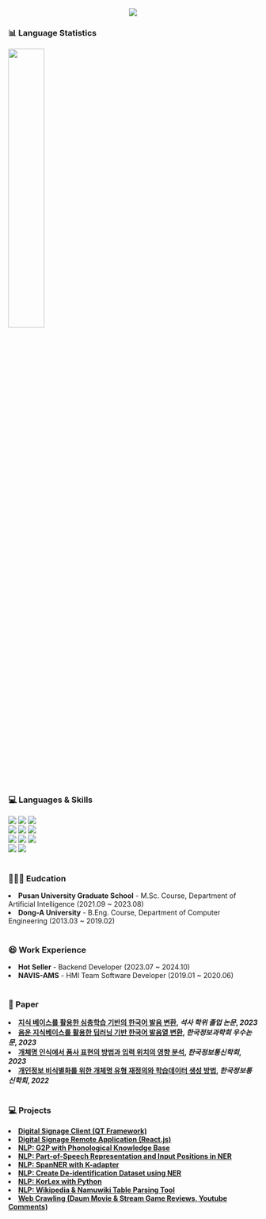 <!-- Header & Logo -->
<div align= "center">
    <img src="https://capsule-render.vercel.app/api?type=waving&color=84e3f0&height=180&text=Hello%20World!%20I'm%20Matagi%20:D&animation=fadeIn&fontColor=000000&fontSize=60" />    
</div>
    

<!-- Github status -->
### 📊 Language Statistics

<a href="https://github.com/anuraghazra/github-readme-stats">
    <img src="https://github-readme-stats.vercel.app/api/top-langs/?username=junia3&layout=donut&show_icons=true&theme=material-palenight&hide_border=true&bg_color=20232a&icon_color=58A6FF&text_color=fff&title_color=58A6FF&count_private=true&exclude_repo=Face-Transfer-Application" width=38% />
</a>

<!--
<a href="https://github.com/anuraghazra/github-readme-stats">
  <img src="https://github-readme-stats.vercel.app/api?username=junia3&show_icons=true&theme=material-palenight&hide_border=true&bg_color=20232a&icon_color=58A6FF&text_color=fff&title_color=58A6FF&count_private=true" width=56% />
</a>


<a href="https://github.com/ashutosh00710/github-readme-activity-graph">
    <img src="https://github-readme-activity-graph.vercel.app/graph?username=junia3&theme=react-dark&bg_color=20232a&hide_border=true&line=58A6FF&color=58A6FF" width=94%/>
</a>
-->

<br>

### 💻 Languages & Skills

<div>
  <!-- Python -->
  <img src="https://img.shields.io/badge/Python-3776AB?style=for-the-badge&logo=python&logoColor=white"/>

  <!-- Pytorch -->
  <img src="https://img.shields.io/badge/PyTorch-EE4C2C?style=for-the-badge&logo=PyTorch&logoColor=white"/>

  <!-- Tensorflow -->
  <img src="https://img.shields.io/badge/Tensorflow-FF6F00?style=for-the-badge&logo=Tensorflow&logoColor=white"/>

  <br>

  <!-- C -->
  <img src="https://img.shields.io/badge/C-00599C?style=for-the-badge&logo=c&logoColor=white"/>
  
  <!-- C++ -->
  <img src="https://img.shields.io/badge/C%2B%2B-00599C?style=for-the-badge&logo=c%2B%2B&logoColor=white"/>

  <!-- Java -->
  <img src="https://img.shields.io/badge/Java-ED8B00?style=for-the-badge&logo=openjdk&logoColor=white"/>
  
  <br>

  <!-- SQL -->
  <img src="https://img.shields.io/badge/MySQL-00000F?style=for-the-badge&logo=mysql&logoColor=white"/>

  <!-- PostgresSQL -->
  <img src="https://img.shields.io/badge/PostgreSQL-316192?style=for-the-badge&logo=postgresql&logoColor=white"/>

  <!-- Mongo DB -->
  <img src="https://img.shields.io/badge/MongoDB-4EA94B?style=for-the-badge&logo=mongodb&logoColor=white"/>

  <br>

  <!-- AWS -->
  <img src="https://img.shields.io/badge/AWS-232F3E?style=for-the-badge&logo=amazonwebservices AWS&logoColor=white"/>

  <!-- Docker -->
  <img src="https://img.shields.io/badge/docker-%230db7ed.svg?style=for-the-badge&logo=docker&logoColor=white"/>

</div>

<br>

### 👨🏻‍🎓 Eudcation
<div>
    <li>
        <strong>Pusan University Graduate School</strong> - M.Sc. Course, Department of Artificial Intelligence (2021.09 ~ 2023.08)
    </li>
    <li>
        <strong>Dong-A University</strong> - B.Eng. Course, Department of Computer Engineering (2013.03 ~ 2019.02)
    </li>
</div>

<br>

### 😆 Work Experience
<div>
    <li>
        <strong>Hot Seller</strong> - Backend Developer (2023.07 ~ 2024.10)
    </li>
    <li>
        <strong>NAVIS-AMS</strong> - HMI Team Software Developer (2019.01 ~ 2020.06)
    </li>
</div>

<br>

### 🔬 Paper
<div>
    <li>
        <strong><a href="https://www.dbpia.co.kr/journal/detail?nodeId=T16857208">지식 베이스를 활용한 심층학습 기반의 한국어 발음 변환</a>, <em>석사 학위 졸업 논문</em>, <em>2023</em> </strong>
    </li>
    <li>
        <strong><a href="https://www.dbpia.co.kr/journal/articleDetail?nodeId=NODE11488011">음운 지식베이스를 활용한 딥러닝 기반 한국어 발음열 변환</a>, <em>한국정보과학회 우수논문</em>, <em>2023</em> </strong>
    </li>
    <li>
        <strong><a href="https://www.dbpia.co.kr/journal/articleDetail?nodeId=NODE11498488">개체명 인식에서 품사 표현의 방법과 입력 위치의 영향 분석</a>, <em>한국정보통신학회</em>, <em>2023</em> </strong>
    <li>
        <strong><a href="https://www.dbpia.co.kr/journal/articleDetail?nodeId=NODE11077874">개인정보 비식별화를 위한 개체명 유형 재정의와 학습데이터 생성 방법</a>, <em>한국정보통신학회</em>, <em>2022</em> </strong>
    </li
</div>

<br>

### 💻 Projects
<div>
    <li>
        <strong><a href="https://github.com/kr-MATAGI/ELGO_Client_QT">Digital Signage Client (QT Framework)</a></strong>
    </li>
    <li>
        <strong><a href="https://github.com/kr-MATAGI/ELGO_Remote_React">Digital Signage Remote Application (React.js)</a></strong>
    </li>
    <li>
        <strong><a href="https://github.com/kr-MATAGI/KT-G2P-Prototype">NLP: G2P with Phonological Knowledge Base</a></strong>
    </li>
    <li>
        <strong><a href="https://github.com/kr-MATAGI/NER-kr">NLP: Part-of-Speech Representation and Input Positions in NER</a></strong>
    </li>
    <li>
        <strong><a href="https://github.com/kr-MATAGI/Span-NER-with-K_adapter">NLP: SpanNER with K-adapter</a></strong>
    </li>
    <li>
        <strong><a href="https://github.com/kr-MATAGI/De-identification-NER-Datasets">NLP: Create De-identification Dataset using NER</a></strong>
    </li>
    <li>
        <strong><a href="https://github.com/kr-MATAGI/KorLex-API">NLP: KorLex with Python</a></strong>
    </li>
    <li>
        <strong><a href="https://github.com/kr-MATAGI/Table-Parser">NLP: Wikipedia & Namuwiki Table Parsing Tool</a></strong>
    </li>
    <li>
        <strong><a href="https://github.com/kr-MATAGI/Web-Crawling">Web Crawling (Daum Movie & Stream Game Reviews, Youtube Comments)</a></strong>
    </li>
    
</div>
